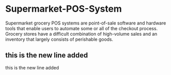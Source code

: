 # Supermarket-POS-System
Supermarket grocery POS systems are point-of-sale software and hardware tools that enable users to automate some or all of the checkout process. Grocery stores have a difficult combination of high-volume sales and an inventory that largely consists of perishable goods.


## this is the new line added
this is the new line added
